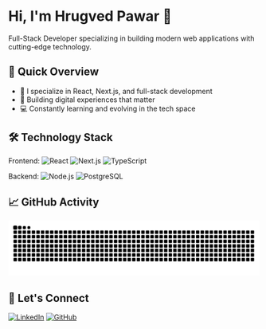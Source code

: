 # Hi, I'm Hrugved Pawar 👋

Full-Stack Developer specializing in building modern web applications with cutting-edge technology.

## 🚀 Quick Overview

- 🔭 I specialize in React, Next.js, and full-stack development
- 🎯 Building digital experiences that matter
- 💻 Constantly learning and evolving in the tech space

## 🛠 Technology Stack

Frontend:
![React](https://img.shields.io/badge/React-20232A?style=for-the-badge&logo=react&logoColor=61DAFB)
![Next.js](https://img.shields.io/badge/Next.js-000000?style=for-the-badge&logo=next.js&logoColor=white)
![TypeScript](https://img.shields.io/badge/TypeScript-007ACC?style=for-the-badge&logo=typescript&logoColor=white)

Backend:
![Node.js](https://img.shields.io/badge/Node.js-339933?style=for-the-badge&logo=node.js&logoColor=white)
![PostgreSQL](https://img.shields.io/badge/PostgreSQL-316192?style=for-the-badge&logo=postgresql&logoColor=white)

## 📈 GitHub Activity

<picture>
  <source media="(prefers-color-scheme: dark)" srcset="https://raw.githubusercontent.com/rugg07/rugg07/output/github-contribution-grid-snake-dark.svg">
  <source media="(prefers-color-scheme: light)" srcset="https://raw.githubusercontent.com/rugg07/rugg07/output/github-contribution-grid-snake.svg">
  <img alt="github contribution grid snake animation" src="https://raw.githubusercontent.com/rugg07/rugg07/output/github-contribution-grid-snake.svg">
</picture>

## 🤝 Let's Connect

[![LinkedIn](https://img.shields.io/badge/LinkedIn-0077B5?style=for-the-badge&logo=linkedin&logoColor=white)](https://www.linkedin.com/in/hrugved-pawar/)
[![GitHub](https://img.shields.io/badge/GitHub-100000?style=for-the-badge&logo=github&logoColor=white)](https://github.com/rugg07)
